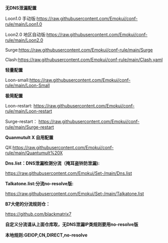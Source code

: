 **无DNS泄漏配置**

Loon1.0 手动版:https://raw.githubusercontent.com/Emokui/conf-rule/main/Loon1.0

Loon2.0 地区自动版:https://raw.githubusercontent.com/Emokui/conf-rule/main/Loon2.0

Surge:https://raw.githubusercontent.com/Emokui/conf-rule/main/Surge

Clash:https://raw.githubusercontent.com/Emokui/conf-rule/main/Clash.yaml


**轻量配置**

Loon-small:https://raw.githubusercontent.com/Emokui/conf-rule/main/Loon-Small





**极简配置**

Loon-restart: https://raw.githubusercontent.com/Emokui/conf-rule/main/Loon-restart


Surge-restart： https://raw.githubusercontent.com/Emokui/conf-rule/main/Surge-restart




**Quanmutult X 自用配置**

QX:https://raw.githubusercontent.com/Emokui/conf-rule/main/Quantumult%20X



**Dns.list：DNS泄漏检测分流（掩耳盗铃防泄漏):**

https://raw.githubusercontent.com/Emokui/Set-/main/Dns.list


**Talkatone.list:分流no-resolve版:**

https://raw.githubusercontent.com/Emokui/Set-/main/Talkatone.list



**B7大佬的分流规则仓：**

https://github.com/blackmatrix7

**自定义分流请从上面仓库取，无DNS泄漏IP类规则要用no-resolve版**

**本地规则:GEIOP,CN,DIRECT,no-resolve**

